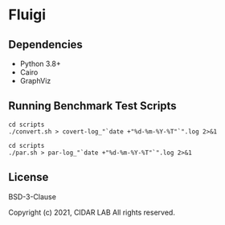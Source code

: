 # Fluigi

## Dependencies

- Python 3.8+
- Cairo
- GraphViz

## Running Benchmark Test Scripts

```
cd scripts
./convert.sh > covert-log_"`date +"%d-%m-%Y-%T"`".log 2>&1
```

```
cd scripts
./par.sh > par-log_"`date +"%d-%m-%Y-%T"`".log 2>&1
```


## License

BSD-3-Clause

Copyright (c) 2021, CIDAR LAB All rights reserved.
